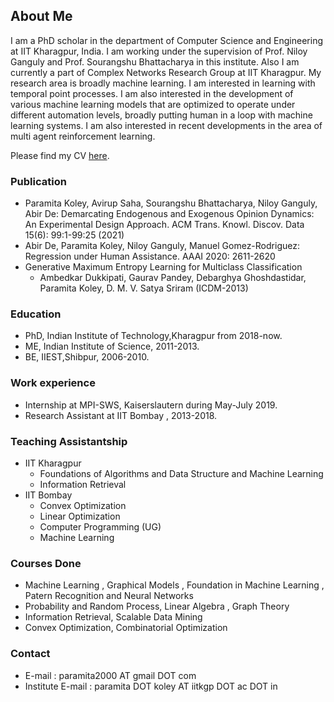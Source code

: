 ## About Me

I am a PhD scholar in the department of Computer Science and Engineering at IIT Kharagpur, India. I am working under the supervision of Prof. Niloy Ganguly and Prof. Sourangshu Bhattacharya in this institute. Also I am currently a part of Complex Networks Research Group at IIT Kharagpur.  My research area is broadly machine learning. I am interested in learning with temporal point processes. I am also interested in the development of various machine learning models that are optimized to operate under different automation levels, broadly putting human in a loop with machine learning systems. I am also interested in recent developments in the area of multi agent reinforcement learning. 


Please find my CV [here](https://github.com/paramita1024/paramita1024.github.io/blob/master/PARAMITA%20CV%202019.pdf).

### Publication
* Paramita Koley, Avirup Saha, Sourangshu Bhattacharya, Niloy Ganguly, Abir De: Demarcating Endogenous and Exogenous Opinion Dynamics: An Experimental Design Approach. ACM Trans. Knowl. Discov. Data 15(6): 99:1-99:25 (2021)
* Abir De, Paramita Koley, Niloy Ganguly, Manuel Gomez-Rodriguez:
Regression under Human Assistance. AAAI 2020: 2611-2620
* Generative Maximum Entropy Learning for Multiclass Classification
   * Ambedkar Dukkipati, Gaurav Pandey, Debarghya Ghoshdastidar, Paramita Koley, D. M. V. Satya Sriram (ICDM-2013)

### Education
* PhD, Indian Institute of Technology,Kharagpur from 2018-now.  
* ME, Indian Institute of Science, 2011-2013.
* BE, IIEST,Shibpur, 2006-2010.

### Work experience 
* Internship at MPI-SWS, Kaiserslautern during May-July 2019. 
* Research Assistant at IIT Bombay , 2013-2018.

### Teaching Assistantship
* IIT Kharagpur
    * Foundations of Algorithms and Data Structure and Machine Learning
    * Information Retrieval
* IIT Bombay
    * Convex Optimization
    * Linear Optimization
    * Computer Programming (UG)
    * Machine Learning
 
 ### Courses Done
 
 * Machine Learning , Graphical Models , Foundation in Machine Learning , Patern Recognition and Neural Networks
 * Probability and Random Process, Linear Algebra , Graph Theory
 * Information Retrieval, Scalable Data Mining
 * Convex Optimization, Combinatorial Optimization


### Contact

* E-mail : paramita2000 AT gmail DOT com
* Institute E-mail : paramita DOT koley AT iitkgp DOT ac DOT in
